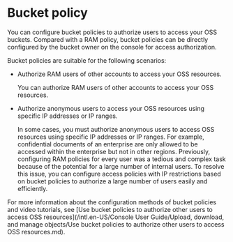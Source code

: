 # Bucket policy

You can configure bucket policies to authorize users to access your OSS buckets. Compared with a RAM policy, bucket policies can be directly configured by the bucket owner on the console for access authorization.

Bucket policies are suitable for the following scenarios:

-   Authorize RAM users of other accounts to access your OSS resources.

    You can authorize RAM users of other accounts to access your OSS resources.

-   Authorize anonymous users to access your OSS resources using specific IP addresses or IP ranges.

    In some cases, you must authorize anonymous users to access OSS resources using specific IP addresses or IP ranges. For example, confidential documents of an enterprise are only allowed to be accessed within the enterprise but not in other regions. Previously, configuring RAM policies for every user was a tedious and complex task because of the potential for a large number of internal users. To resolve this issue, you can configure access policies with IP restrictions based on bucket policies to authorize a large number of users easily and efficiently.


For more information about the configuration methods of bucket policies and video tutorials, see [Use bucket policies to authorize other users to access OSS resources](/intl.en-US/Console User Guide/Upload, download, and manage objects/Use bucket policies to authorize other users to access OSS resources.md).

